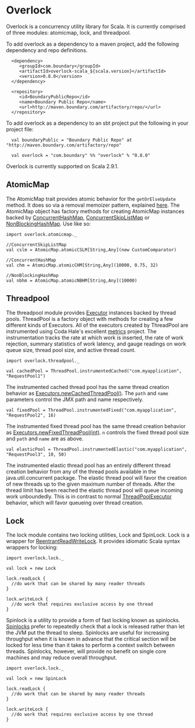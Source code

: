 Overlock
============

Overlock is a concurrency utility library for Scala.  It is currently comprised of three modules: atomicmap, lock, and threadpool.  

To add overlock as a dependency to a maven project, add the following dependency and repo definitions.

      <dependency>
         <groupId>com.boundary</groupId>
         <artifactId>overlock-scala_${scala.version}</artifactId>
         <version>0.8.0</version>
      </dependency>

      <repository>
         <id>BoundaryPublicRepo</id>
         <name>Boundary Public Repo</name>
         <url>http://maven.boundary.com/artifactory/repo/</url>
      </repository>

To add overlock as a dependency to an sbt project put the following in your project file:

      val boundaryPublic = "Boundary Public Repo" at "http://maven.boundary.com/artifactory/repo"
      
      val overlock = "com.boundary" %% "overlock" % "0.8.0"
      
Overlock is currently supported on Scala 2.9.1.

AtomicMap
--------

The AtomicMap trait provides atomic behavior for the `getOrElseUpdate` method.  It does so via a removal memoizer pattern, explained [here](http://boundary.com/blog/2011/05/03/the-atomicmap-challenge-solutions/).  The AtomicMap object has factory methods for creating AtomicMap instances backed by [ConcurrentHashMap](http://download.oracle.com/javase/6/docs/api/java/util/concurrent/ConcurrentHashMap.html), [ConcurrentSkipListMap](http://download.oracle.com/javase/6/docs/api/java/util/concurrent/ConcurrentSkipListMap.html) or [NonBlockingHashMap](https://github.com/boundary/high-scale-lib/blob/master/src/main/java/org/cliffc/high_scale_lib/NonBlockingHashMap.java).  Use like so:

    import overlock.atomicmap._
    
    //ConcurrentSkipListMap
    val cslm = AtomicMap.atomicCSLM[String,Any](new CustomComparator)
    
    //ConcurrentHashMap
    val chm = AtomicMap.atomicCHM[String,Any](10000, 0.75, 32)
    
    //NonBlockingHashMap
    val nbhm = AtomicMap.atomicNBHM[String,Any](10000)
    
Threadpool
---------

The threadpool module provides [Executor](http://download.oracle.com/javase/6/docs/api/java/util/concurrent/Executor.html) instances backed by thread pools.  ThreadPool is a factory object with methods for creating a few different kinds of Executors.  All of the executors created by ThreadPool are instrumented using Coda Hale's excellent [metrics](https://github.com/codahale/metrics) project.  The instrumentation tracks the rate at which work is inserted, the rate of work rejection, summary statistics of work latency, and gauge readings on work queue size, thread pool size, and active thread count.

    import overlock.threadpool._

    val cachedPool = ThreadPool.instrumentedCached("com.myapplication", "RequestPool1")
    
The instrumented cached thread pool has the same thread creation behavior as [Executors.newCachedThreadPool()](http://download.oracle.com/javase/6/docs/api/java/util/concurrent/Executors.html#newCachedThreadPool%28%29).  The `path` and `name` parameters control the JMX path and name respectively.

    val fixedPool = ThreadPool.instrumentedFixed("com.myapplication", "RequestPool2", 16)
    
The instrumented fixed thread pool has the same thread creation behavior as [Executors.newFixedThreadPool(int)](http://download.oracle.com/javase/6/docs/api/java/util/concurrent/Executors.html#newFixedThreadPool%28int%29).  `n` controls the fixed thread pool size and `path` and `name` are as above.

    val elasticPool = ThreadPool.instrumentedElastic("com.myapplication", "RequestPool3", 10, 50)
    
The instrumented elastic thread pool has an entirely different thread creation behavior from any of the thread pools available in the java.util.concurrent package.  The elastic thread pool will favor the creation of new threads up to the given maximum number of threads.  After the thread limit has been reached the elastic thread pool will queue incoming work unboundedly.  This is in contrast to normal [ThreadPoolExecutor](http://download.oracle.com/javase/6/docs/api/java/util/concurrent/ThreadPoolExecutor.html) behavior, which will favor queueing over thread creation.

Lock
-------

The lock module contains two locking utilities, Lock and SpinLock.  Lock is a wrapper for [ReentrantReadWriteLock](http://download.oracle.com/javase/6/docs/api/java/util/concurrent/locks/ReentrantReadWriteLock.html).  It provides idiomatic Scala syntax wrappers for locking:

    import overlock.lock._

    val lock = new Lock
    
    lock.readLock {
      //do work that can be shared by many reader threads
    }
    
    lock.writeLock {
      //do work that requires exclusive access by one thread
    }
    
Spinlock is a utility to provide a form of fast locking known as spinlocks.  [Spinlocks](http://en.wikipedia.org/wiki/Spinlock) prefer to repeatedly check that a lock is released rather than let the JVM put the thread to sleep.  Spinlocks are useful for increasing throughput when it is known in advance that the critical section will be locked for less time than it takes to perform a context switch between threads.  Spinlocks, however, will provide no benefit on single core machines and may reduce overall throughput.

    import overlock.lock._
    
    val lock = new SpinLock
    
    lock.readLock {
      //do work that can be shared by many reader threads
    }
    
    lock.writeLock {
      //do work that requires exclusive access by one thread
    }
    

